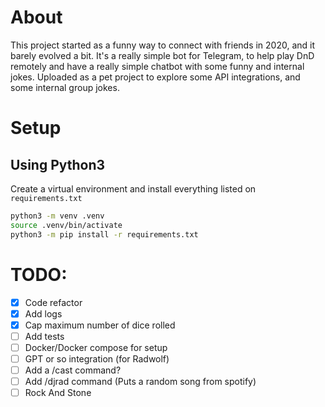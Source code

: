 # About
This project started as a funny way to connect with friends in 2020, and it barely evolved a bit.
It's a really simple bot for Telegram, to help play DnD remotely and have a really simple chatbot with some funny and internal jokes.
Uploaded as a pet project to explore some API integrations, and some internal group jokes.

# Setup 
## Using Python3
Create a virtual environment and install everything listed on `requirements.txt`
```bash
python3 -m venv .venv
source .venv/bin/activate
python3 -m pip install -r requirements.txt
```

# TODO:
- [X] Code refactor
- [X] Add logs
- [X] Cap maximum number of dice rolled
- [ ] Add tests
- [ ] Docker/Docker compose for setup
- [ ] GPT or so integration (for Radwolf)
- [ ] Add a /cast command?
- [ ] Add /djrad command (Puts a random song from spotify)
- [ ] Rock And Stone

